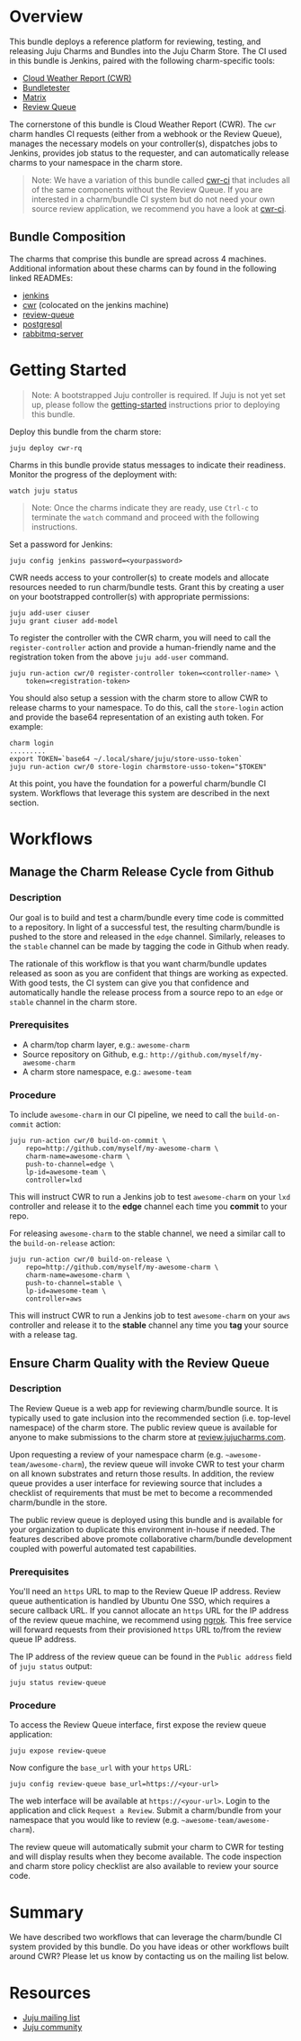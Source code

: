 <!--
  Licensed to the Apache Software Foundation (ASF) under one or more
  contributor license agreements.  See the NOTICE file distributed with
  this work for additional information regarding copyright ownership.
  The ASF licenses this file to You under the Apache License, Version 2.0
  (the "License"); you may not use this file except in compliance with
  the License.  You may obtain a copy of the License at

       http://www.apache.org/licenses/LICENSE-2.0

  Unless required by applicable law or agreed to in writing, software
  distributed under the License is distributed on an "AS IS" BASIS,
  WITHOUT WARRANTIES OR CONDITIONS OF ANY KIND, either express or implied.
  See the License for the specific language governing permissions and
  limitations under the License.
-->
# Overview

This bundle deploys a reference platform for reviewing, testing, and releasing
Juju Charms and Bundles into the Juju Charm Store. The CI used in this bundle
is Jenkins, paired with the following charm-specific tools:

  * [Cloud Weather Report (CWR)][]
  * [Bundletester][]
  * [Matrix][]
  * [Review Queue][]

[Cloud Weather Report (CWR)]: https://github.com/juju-solutions/cloud-weather-report
[Bundletester]: https://github.com/juju-solutions/bundletester
[Matrix]: https://github.com/juju-solutions/matrix
[Review Queue]: https://github.com/juju-solutions/review-queue

The cornerstone of this bundle is Cloud Weather Report (CWR). The `cwr` charm
handles CI requests (either from a webhook or the Review Queue), manages
the necessary models on your controller(s), dispatches jobs to Jenkins,
provides job status to the requester, and can automatically release charms to
your namespace in the charm store.

> Note: We have a variation of this bundle called [cwr-ci][] that includes all
of the same components without the Review Queue. If you are interested in a
charm/bundle CI system but do not need your own source review application, we
recommend you have a look at [cwr-ci][].

[cwr-ci]: https://github.com/juju-solutions/bundle-cwr-ci

## Bundle Composition
The charms that comprise this bundle are spread across 4 machines. Additional
information about these charms can by found in the following linked READMEs:

  * [jenkins][]
  * [cwr][] (colocated on the jenkins machine)
  * [review-queue][]
  * [postgresql][]
  * [rabbitmq-server][]

[jenkins]: https://jujucharms.com/jenkins/xenial
[cwr]: https://jujucharms.com/u/kos.tsakalozos/cwr
[review-queue]: https://jujucharms.com/u/juju-solutions/review-queue
[postgresql]: https://jujucharms.com/postgresql
[rabbitmq-server]: https://jujucharms.com/rabbitmq-server


# Getting Started

> Note: A bootstrapped Juju controller is required. If Juju is not yet set up,
please follow the [getting-started][] instructions prior to deploying this
bundle.

[getting-started]: https://jujucharms.com/docs/stable/getting-started

Deploy this bundle from the charm store:

    juju deploy cwr-rq

Charms in this bundle provide status messages to indicate their readiness.
Monitor the progress of the deployment with:

    watch juju status

> Note: Once the charms indicate they are ready, use `Ctrl-c` to terminate the
`watch` command and proceed with the following instructions.

Set a password for Jenkins:

    juju config jenkins password=<yourpassword>

CWR needs access to your controller(s) to create models and allocate resources
needed to run charm/bundle tests. Grant this by creating a user on
your bootstrapped controller(s) with appropriate permissions:

    juju add-user ciuser
    juju grant ciuser add-model

To register the controller with the CWR charm, you will need to call the
`register-controller` action and provide a human-friendly name and the
registration token from the above `juju add-user` command.

    juju run-action cwr/0 register-controller token=<controller-name> \
        token=<registration-token>

You should also setup a session with the charm store to allow CWR to release
charms to your namespace. To do this, call the `store-login` action and provide
the base64 representation of an existing auth token. For example:

    charm login
    .........
    export TOKEN=`base64 ~/.local/share/juju/store-usso-token`
    juju run-action cwr/0 store-login charmstore-usso-token="$TOKEN"

At this point, you have the foundation for a powerful charm/bundle CI system.
Workflows that leverage this system are described in the next section.


# Workflows

## Manage the Charm Release Cycle from Github

### Description
Our goal is to build and test a charm/bundle every time code is committed to a
repository. In light of a successful test, the resulting charm/bundle is pushed
to the store and released in the `edge` channel. Similarly, releases to the
`stable` channel can be made by tagging the code in Github when ready.

The rationale of this workflow is that you want charm/bundle updates released as
soon as you are confident that things are working as expected. With good tests,
the CI system can give you that confidence and automatically handle the release
process from a source repo to an `edge` or `stable` channel in the charm store.

### Prerequisites
  * A charm/top charm layer, e.g.: `awesome-charm`
  * Source repository on Github, e.g.: `http://github.com/myself/my-awesome-charm`
  * A charm store namespace, e.g.: `awesome-team`

### Procedure
To include `awesome-charm` in our CI pipeline, we need to call the
`build-on-commit` action:

    juju run-action cwr/0 build-on-commit \
        repo=http://github.com/myself/my-awesome-charm \
        charm-name=awesome-charm \
        push-to-channel=edge \
        lp-id=awesome-team \
        controller=lxd

This will instruct CWR to run a Jenkins job to test `awesome-charm` on your
`lxd` controller and release it to the **edge** channel each time you
**commit** to your repo.

For releasing `awesome-charm` to the stable channel, we need a similar call to
the `build-on-release` action:

    juju run-action cwr/0 build-on-release \
        repo=http://github.com/myself/my-awesome-charm \
        charm-name=awesome-charm \
        push-to-channel=stable \
        lp-id=awesome-team \
        controller=aws

This will instruct CWR to run a Jenkins job to test `awesome-charm` on your
`aws` controller and release it to the **stable** channel any time you
**tag** your source with a release tag.

## Ensure Charm Quality with the Review Queue

### Description
The Review Queue is a web app for reviewing charm/bundle source. It is typically
used to gate inclusion into the recommended section (i.e. top-level namespace)
of the charm store. The public review queue is available for anyone to
make submissions to the charm store at [review.jujucharms.com][].

Upon requesting a review of your namespace charm
(e.g. `~awesome-team/awesome-charm`), the review queue will invoke CWR to test
your charm on all known substrates and return those results. In addition, the
review queue provides a user interface for reviewing source that includes
a checklist of requirements that must be met to become a recommended
charm/bundle in the store.

[review.jujucharms.com]: https://review.jujucharms.com

The public review queue is deployed using this bundle and is available for
your organization to duplicate this environment in-house if needed. The
features described above promote collaborative charm/bundle development
coupled with powerful automated test capabilities.

### Prerequisites
You'll need an `https` URL to map to the Review Queue IP address. Review queue
authentication is handled by Ubuntu One SSO, which requires a secure callback
URL. If you cannot allocate an `https` URL for the IP address of the review
queue machine, we recommend using [ngrok][]. This free service will forward
requests from their provisioned `https` URL to/from the review queue IP address.

[ngrok]: https://ngrok.com/

The IP address of the review queue can be found in the `Public address` field
of `juju status` output:

    juju status review-queue


### Procedure
To access the Review Queue interface, first expose the review queue
application:

    juju expose review-queue

Now configure the `base_url` with your `https` URL:

    juju config review-queue base_url=https://<your-url>

The web interface will be available at `https://<your-url>`. Login to
the application and click `Request a Review`. Submit a charm/bundle from your
namespace that you would like to review (e.g. `~awesome-team/awesome-charm`).

The review queue will automatically submit your charm to CWR for testing and
will display results when they become available. The code inspection and charm
store policy checklist are also available to review your source code.


# Summary

We have described two workflows that can leverage the charm/bundle CI system
provided by this bundle. Do you have ideas or other workflows built around
CWR? Please let us know by contacting us on the mailing list below.

# Resources

- [Juju mailing list](https://lists.ubuntu.com/mailman/listinfo/juju)
- [Juju community](https://jujucharms.com/community)
